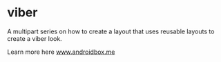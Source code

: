 # viber
A multipart series on how to create a layout that uses reusable layouts to create a viber look.

Learn more here www.androidbox.me

